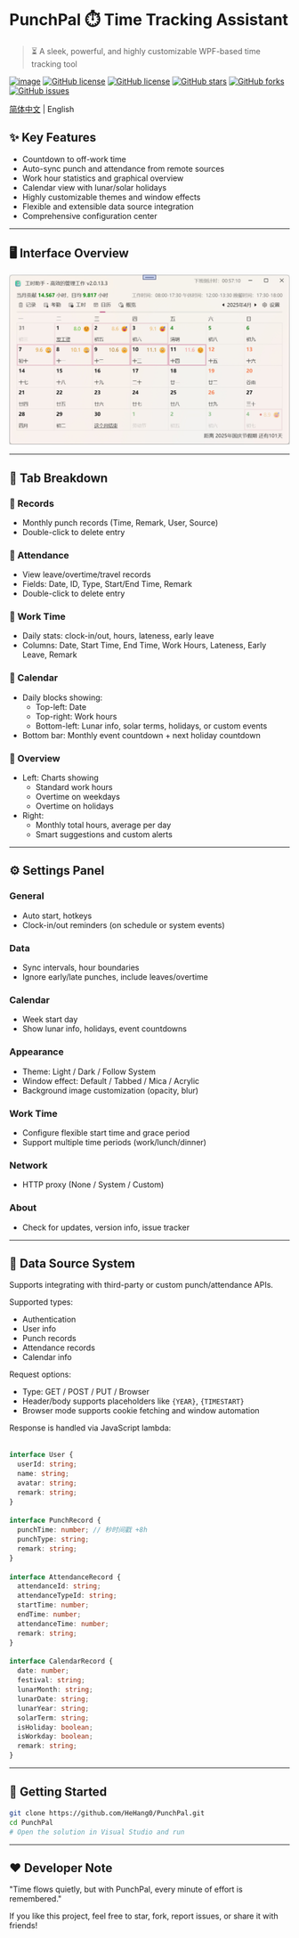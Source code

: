 # PunchPal ⏱️ Time Tracking Assistant

> ⏳ A sleek, powerful, and highly customizable WPF-based time tracking tool

[![image](https://img.shields.io/github/v/release/hehang0/PunchPal.svg?label=latest)](https://github.com/HeHang0/PunchPal/releases)
[![GitHub license](https://img.shields.io/github/license/hehang0/PunchPal.svg)](https://github.com/hehang0/PunchPal/blob/master/LICENSE)
[![GitHub license](https://img.shields.io/badge/license-Anti%20996-blue)](https://github.com/996icu/996.ICU)
[![GitHub stars](https://img.shields.io/github/stars/hehang0/PunchPal.svg)](https://github.com/hehang0/PunchPal/stargazers)
[![GitHub forks](https://img.shields.io/github/forks/hehang0/PunchPal.svg)](https://github.com/hehang0/PunchPal/network)
[![GitHub issues](https://img.shields.io/github/issues/hehang0/PunchPal.svg)](https://github.com/hehang0/PunchPal/issues)

[简体中文](./README.md) | English

## ✨ Key Features

- Countdown to off-work time  
- Auto-sync punch and attendance from remote sources  
- Work hour statistics and graphical overview  
- Calendar view with lunar/solar holidays  
- Highly customizable themes and window effects  
- Flexible and extensible data source integration  
- Comprehensive configuration center  

---

## 🖥 Interface Overview

![image](./image/screenshot.png)

---

## 📁 Tab Breakdown

### 📌 Records

- Monthly punch records (Time, Remark, User, Source)  
- Double-click to delete entry  

### 📌 Attendance

- View leave/overtime/travel records  
- Fields: Date, ID, Type, Start/End Time, Remark  
- Double-click to delete entry  

### 📌 Work Time

- Daily stats: clock-in/out, hours, lateness, early leave  
- Columns: Date, Start Time, End Time, Work Hours, Lateness, Early Leave, Remark  

### 📌 Calendar

- Daily blocks showing:  
  - Top-left: Date  
  - Top-right: Work hours  
  - Bottom-left: Lunar info, solar terms, holidays, or custom events  
- Bottom bar: Monthly event countdown + next holiday countdown  

### 📌 Overview

- Left: Charts showing  
  - Standard work hours  
  - Overtime on weekdays  
  - Overtime on holidays  
- Right:  
  - Monthly total hours, average per day  
  - Smart suggestions and custom alerts  

---

## ⚙️ Settings Panel

### General

- Auto start, hotkeys  
- Clock-in/out reminders (on schedule or system events)  

### Data

- Sync intervals, hour boundaries  
- Ignore early/late punches, include leaves/overtime  

### Calendar

- Week start day  
- Show lunar info, holidays, event countdowns  

### Appearance

- Theme: Light / Dark / Follow System  
- Window effect: Default / Tabbed / Mica / Acrylic  
- Background image customization (opacity, blur)  

### Work Time

- Configure flexible start time and grace period  
- Support multiple time periods (work/lunch/dinner)  

### Network

- HTTP proxy (None / System / Custom)  

### About

- Check for updates, version info, issue tracker  

---

## 🔌 Data Source System

Supports integrating with third-party or custom punch/attendance APIs.

Supported types:

- Authentication  
- User info  
- Punch records  
- Attendance records  
- Calendar info  

Request options:

- Type: GET / POST / PUT / Browser  
- Header/body supports placeholders like `{YEAR}`, `{TIMESTART}`  
- Browser mode supports cookie fetching and window automation  

Response is handled via JavaScript lambda:

```ts

interface User {
  userId: string;
  name: string;
  avatar: string;
  remark: string;
}

interface PunchRecord {
  punchTime: number; // 秒时间戳 +8h
  punchType: string;
  remark: string;
}

interface AttendanceRecord {
  attendanceId: string;
  attendanceTypeId: string;
  startTime: number;
  endTime: number;
  attendanceTime: number;
  remark: string;
}

interface CalendarRecord {
  date: number;
  festival: string;
  lunarMonth: string;
  lunarDate: string;
  lunarYear: string;
  solarTerm: string;
  isHoliday: boolean;
  isWorkday: boolean;
  remark: string;
}
```

---

## 🚀 Getting Started

``` bash
git clone https://github.com/HeHang0/PunchPal.git
cd PunchPal
# Open the solution in Visual Studio and run
```

---

## ❤️ Developer Note

"Time flows quietly, but with PunchPal, every minute of effort is remembered."

If you like this project, feel free to star, fork, report issues, or share it with friends!
